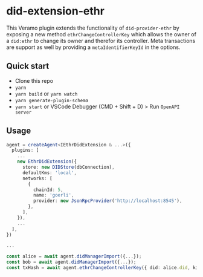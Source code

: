 # did-extension-ethr

This Veramo plugin extends the functionality of `did-provider-ethr` by exposing a new method `ethrChangeControllerKey`
which allows the owner of a `did:ethr` to change its owner and therefor its controller. Meta transactions are support as
well by providing a `metaIdentifierKeyId` in the options.

## Quick start

* Clone this repo
* `yarn`
* `yarn build` or `yarn watch`
* `yarn generate-plugin-schema`
* `yarn start` or VSCode Debugger (CMD + Shift + D) > Run `OpenAPI server`

## Usage

```typescript
agent = createAgent<IEthrDidExtension & ...>({
  plugins: [
    ...
    new EthrDidExtension({
      store: new DIDStore(dbConnection),
      defaultKms: 'local',
      networks: [
        {
          chainId: 5,
          name: 'goerli',
          provider: new JsonRpcProvider('http://localhost:8545'),
        },
      ],
    }),
    ...
  ],
})

...

const alice = await agent.didManagerImport({...});
const bob = await agent.didManagerImport({...});
const txHash = await agent.ethrChangeControllerKey({ did: alice.did, kid: bob.controllerKeyId! })
```